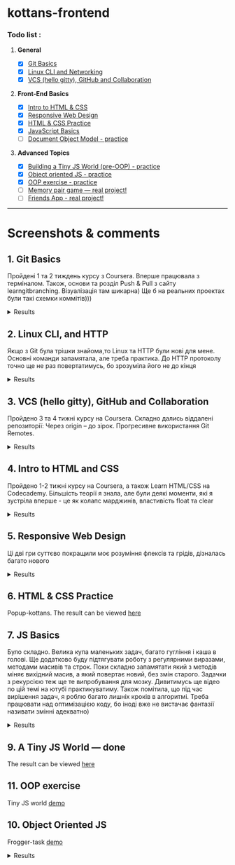 # kottans-frontend
### Todo list :

 1. **General**
    - [x] [Git Basics](#0-git-basics)
    - [x] [Linux CLI and Networking](#1-linux-cli-and-networking)
    - [x] [VCS (hello gitty), GitHub and Collaboration](#2-vcs-hello-gitty-github-and-collaboration)
  
 2. **Front-End Basics**

    - [x] [Intro to HTML & CSS](#3-intro-to-html-and-css)
    - [x] [Responsive Web Design](#5-responsive-web-design)
    - [X] [HTML & CSS Practice](#6-html-css-practice)
    - [X] [JavaScript Basics](#7-javascript-basics)
    - [ ] [Document Object Model - practice](#8-document-object-model-practice)
  
 3. **Advanced Topics**

    - [x] [Building a Tiny JS World (pre-OOP) - practice](#9-building-a-tiny-js-world-pre-oop-practice)
    - [x] [Object oriented JS - practice](#10-object-oriented-js-practice)
    - [x] [OOP exercise - practice](#11-oop-exercise-practice)
    - [ ] [Memory pair game — real project!](#13-memory-pair-game-real-project)
    - [ ] [Friends App - real project!](#15-friends-app-real-project)
___
# Screenshots & comments

## 1. Git Basics
<p>Пройдені 1 та 2 тиждень курсу з Coursera. Вперше працювала з терміналом. Також, основи та розділ Push & Pull з сайту learngitbranching. Візуалізація там шикарна) Ще б на реальних проектах були такі схемки коммітів)))</p>
<details><summary>Results</summary>
<img src="https://raw.github.com/Yuliiadd/kottans-frontend/main/task_git_basics/Coursera_w1.png" alt="Introduction to Version Control screenshot 1" title="Introduction to Version Control">
<img src="https://raw.github.com/Yuliiadd/kottans-frontend/main/task_git_basics/Coursera_w2.png" alt="Introduction to Version Control screenshot 1" title="Introduction to Version Control">
<img src="https://raw.github.com/Yuliiadd/kottans-frontend/main/task_git_basics/learngitbranching_1.png" alt="Git and GitHub Introduction screenshot" title="Git & GitHub Introduction">
<img src="https://raw.github.com/Yuliiadd/kottans-frontend/main/task_git_basics/learngitbranching_2.png" alt="Git & GitHub Push and Pull screenshot" title="Git & GitHub Push and Pull">
</details>

## 2. Linux CLI, and HTTP
<p>Якщо з Git була трішки знайома,то Linux та HTTP були нові для мене. Основні команди запамятала, але треба практика. До HTTP протоколу точно ще не раз повертатимусь, бо зрозуміла його не до кінця</p>
<details><summary>Results</summary>
<img src="https://raw.github.com/Yuliiadd/kottans-frontend/main/task_linux_cli/Linux_Quiz1.png" alt="Quiz1" title="Quiz1 is completed">
<img src="https://raw.github.com/Yuliiadd/kottans-frontend/main/task_linux_cli/Linux_Quiz2.png" alt="Quiz2" title="Quiz2 is completed">
<img src="https://raw.github.com/Yuliiadd/kottans-frontend/main/task_linux_cli/Linux_Quiz3.png" alt="Quiz3" title="Quiz3 is completed">
<img src="https://raw.github.com/Yuliiadd/kottans-frontend/main/task_linux_cli/Linux_Quiz4.png" alt="Quiz4" title="Quiz4 is completed">
</details>

## 3. VCS (hello gitty), GitHub and Collaboration
<p>Пройдено 3 та 4 тижні курсу на Coursera. Складно дались віддалені репозиторії: Через origin – до зірок. Прогресивне використання Git Remotes.</p>
<details><summary>Results</summary>
<img src="https://raw.github.com/Yuliiadd/kottans-frontend/main/task_git_collaboration/Coursera_w3.png" alt="Coursera_w3" title="Coursera_w3 is completed">
<img src="https://raw.github.com/Yuliiadd/kottans-frontend/main/task_git_collaboration/Coursera_w4.png" alt="Coursera_w4" title="Coursera_w4 is completed">
<img src="https://raw.github.com/Yuliiadd/kottans-frontend/main/task_git_collaboration/Git_Remotes.png" alt="Git_Remotes" title="Advanced Git Remotes is completed">
</details>

## 4. Intro to HTML and CSS
<p>Пройдено 1-2 тижні курсу на Coursera, а також Learn HTML/CSS на Сodecademy. Більшість теорії я знала, але були деякі моменти, які я зустріла вперше - це як колапс марджинів, властивість float та clear</p>
<details><summary>Results</summary>
<img src="https://raw.github.com/Yuliiadd/kottans-frontend/main/task_html_css_intro/html-css-w1.png" alt="Coursera_w1" title="Coursera_w1 is completed">
<img src="https://raw.github.com/Yuliiadd/kottans-frontend/main/task_html_css_intro/html-css-w2.png" alt="Coursera_w2" title="Coursera_w2 is completed">
<img src="https://raw.github.com/Yuliiadd/kottans-frontend/main/task_html_css_intro/codeacademy-html-css.png" alt="Сodecademy courses" title="Сodecademy HTML/CSS courses is completed">
</details>

## 5. Responsive Web Design
<p>Ці дві гри суттєво покращили моє розуміння флексів та грідів, дізналась багато нового</p>
<details><summary>Results</summary>
<img src="https://raw.github.com/Yuliiadd/kottans-frontend/main/task_responsive_web_design/Flex.png" alt="Flexbox Froggy" title="Flexbox Froggy game is completed">
<img src="https://raw.github.com/Yuliiadd/kottans-frontend/main/task_responsive_web_design/Grid.png" alt="GRID GARDEN" title="GRID GARDEN game is completed">
</details>

## 6. HTML & CSS Practice
Popup-kottans. The result can be viewed [here](https://yuliiadd.github.io/Popup-kottans/ "Result on Pages")

## 7. JS Basics
<p>Було складно. Велика купа маленьких задач, багато гугління і каша в голові. Ще додатково буду підтягувати роботу з регулярними виразами, методами масивів та строк. Поки складно запамятати який з методів міняє вихідний масив, а який повертає новий, без змін старого. Задачки з рекурсією теж ще те випробування для мозку. Дивитимусь ще відео по цій темі на ютубі практикуватиму.
Також помітила, що під час вирішення задач, я роблю багато лишніх кроків в алгоритмі. Треба працювати над оптимізацією коду, бо іноді вже не вистачає фантазії називати змінні адекватно)</p>
<details><summary>Results</summary>
<img src="https://raw.github.com/Yuliiadd/kottans-frontend/main/task_js_basics/intro-js.png" alt="Coursera w4 - done" title="Introduction to JS is completed">
<img src="https://raw.github.com/Yuliiadd/kottans-frontend/main/task_js_basics/data-structures.png" alt="data structures" title="Data structures is completed">
<img src="https://raw.github.com/Yuliiadd/kottans-frontend/main/task_js_basics/algorithm-scripting.png" alt="algorithm-scripting" title="Algorithm scripting is completed">
<img src="https://raw.github.com/Yuliiadd/kottans-frontend/main/task_js_basics/basic-js.png" alt="basic js task" title="Basic js is completed">
<img src="https://raw.github.com/Yuliiadd/kottans-frontend/main/task_js_basics/es6.png" alt="ES6" title="ES6 task is completed">
<img src="https://raw.github.com/Yuliiadd/kottans-frontend/main/task_js_basics/functional-programming.png" alt="functional-programming" title="Functional programming task is completed">
<img src="https://raw.github.com/Yuliiadd/kottans-frontend/main/task_js_basics/intermediate-algorithm.png" alt="intermediate-algorithm" title="Intermediate-algorithm task is completed">
</details>

## 9. A Tiny JS World — done
The result can be viewed [here](https://yuliiadd.github.io/a-tiny-JS-world/ "Result on Pages")

## 11. OOP exercise
Tiny JS world [demo](https://yuliiadd.github.io/a-tiny-JS-world/ "Result on Pages")

## 10. Object Oriented JS
Frogger-task [demo](https://yuliiadd.github.io/frontend-nanodegree-arcade-game/ "Result on Pages")
<details><summary>Results</summary>
<img src="https://raw.github.com/Yuliiadd/kottans-frontend/main/task_js_oop/codewars.png" alt="Codewars 7 kyu - done" title="Codewars"
</details>




 







